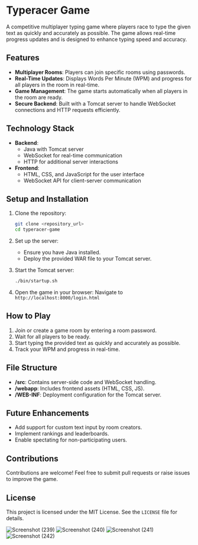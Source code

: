 # Typeracer Game

A competitive multiplayer typing game where players race to type the given text as quickly and accurately as possible. The game allows real-time progress updates and is designed to enhance typing speed and accuracy.

## Features

- **Multiplayer Rooms**: Players can join specific rooms using passwords.
- **Real-Time Updates**: Displays Words Per Minute (WPM) and progress for all players in the room in real-time.
- **Game Management**: The game starts automatically when all players in the room are ready.
- **Secure Backend**: Built with a Tomcat server to handle WebSocket connections and HTTP requests efficiently.

## Technology Stack

- **Backend**:
  - Java with Tomcat server
  - WebSocket for real-time communication
  - HTTP for additional server interactions
- **Frontend**:
  - HTML, CSS, and JavaScript for the user interface
  - WebSocket API for client-server communication

## Setup and Installation

1. Clone the repository:
   ```bash
   git clone <repository_url>
   cd typeracer-game
   ```

2. Set up the server:
   - Ensure you have Java installed.
   - Deploy the provided WAR file to your Tomcat server.

3. Start the Tomcat server:
   ```bash
   ./bin/startup.sh
   ```

4. Open the game in your browser:
   Navigate to `http://localhost:8000/login.html`

## How to Play

1. Join or create a game room by entering a room password.
2. Wait for all players to be ready.
3. Start typing the provided text as quickly and accurately as possible.
4. Track your WPM and progress in real-time.

## File Structure

- **/src**: Contains server-side code and WebSocket handling.
- **/webapp**: Includes frontend assets (HTML, CSS, JS).
- **/WEB-INF**: Deployment configuration for the Tomcat server.

## Future Enhancements

- Add support for custom text input by room creators.
- Implement rankings and leaderboards.
- Enable spectating for non-participating users.

## Contributions

Contributions are welcome! Feel free to submit pull requests or raise issues to improve the game.

## License

This project is licensed under the MIT License. See the `LICENSE` file for details.



![Screenshot (239)](https://github.com/user-attachments/assets/0acb9de5-2026-40bd-85d4-a89488810552)
![Screenshot (240)](https://github.com/user-attachments/assets/bb43466a-3c16-484c-bba4-39fb3a209e5b)
![Screenshot (241)](https://github.com/user-attachments/assets/931ffa53-d765-4ff4-904b-e06b6083a50c)
![Screenshot (242)](https://github.com/user-attachments/assets/06671e13-28de-4f88-81d1-6680dc1f8750)



